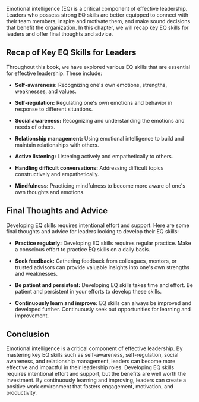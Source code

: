 
Emotional intelligence (EQ) is a critical component of effective leadership. Leaders who possess strong EQ skills are better equipped to connect with their team members, inspire and motivate them, and make sound decisions that benefit the organization. In this chapter, we will recap key EQ skills for leaders and offer final thoughts and advice.

Recap of Key EQ Skills for Leaders
----------------------------------

Throughout this book, we have explored various EQ skills that are essential for effective leadership. These include:

* **Self-awareness:** Recognizing one's own emotions, strengths, weaknesses, and values.

* **Self-regulation:** Regulating one's own emotions and behavior in response to different situations.

* **Social awareness:** Recognizing and understanding the emotions and needs of others.

* **Relationship management:** Using emotional intelligence to build and maintain relationships with others.

* **Active listening:** Listening actively and empathetically to others.

* **Handling difficult conversations:** Addressing difficult topics constructively and empathetically.

* **Mindfulness:** Practicing mindfulness to become more aware of one's own thoughts and emotions.

Final Thoughts and Advice
-------------------------

Developing EQ skills requires intentional effort and support. Here are some final thoughts and advice for leaders looking to develop their EQ skills:

* **Practice regularly:** Developing EQ skills requires regular practice. Make a conscious effort to practice EQ skills on a daily basis.

* **Seek feedback:** Gathering feedback from colleagues, mentors, or trusted advisors can provide valuable insights into one's own strengths and weaknesses.

* **Be patient and persistent:** Developing EQ skills takes time and effort. Be patient and persistent in your efforts to develop these skills.

* **Continuously learn and improve:** EQ skills can always be improved and developed further. Continuously seek out opportunities for learning and improvement.

Conclusion
----------

Emotional intelligence is a critical component of effective leadership. By mastering key EQ skills such as self-awareness, self-regulation, social awareness, and relationship management, leaders can become more effective and impactful in their leadership roles. Developing EQ skills requires intentional effort and support, but the benefits are well worth the investment. By continuously learning and improving, leaders can create a positive work environment that fosters engagement, motivation, and productivity.